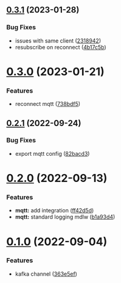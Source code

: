 ## [0.3.1](https://github.com/c0olix/goChan/compare/v0.3.0...v0.3.1) (2023-01-28)


### Bug Fixes

* issues with same client ([2318942](https://github.com/c0olix/goChan/commit/2318942f048afa75174cfeee284fc87f6f849137))
* resubscribe on reconnect ([4b17c5b](https://github.com/c0olix/goChan/commit/4b17c5b3d61268949326bc203db36f760d852079))



# [0.3.0](https://github.com/c0olix/goChan/compare/v0.2.1...v0.3.0) (2023-01-21)


### Features

* reconnect mqtt ([738bdf5](https://github.com/c0olix/goChan/commit/738bdf5e971920065507c2c10ddc6f5c821b958a))



## [0.2.1](https://github.com/c0olix/goChan/compare/v0.2.0...v0.2.1) (2022-09-24)


### Bug Fixes

* export mqtt config ([82bacd3](https://github.com/c0olix/goChan/commit/82bacd34fbc10944d6664b398ce2156504a23956))



# [0.2.0](https://github.com/c0olix/goChan/compare/v0.1.0...v0.2.0) (2022-09-13)


### Features

* **mqtt:** add integration ([ff42d5d](https://github.com/c0olix/goChan/commit/ff42d5d4a918ab1ee01e1bbacd6863e45346e8dd))
* **mqtt:** standard logging mdlw ([b1a93d4](https://github.com/c0olix/goChan/commit/b1a93d44c6c80b3d81cd201455170f653bb3e570))



# [0.1.0](https://github.com/c0olix/goChan/compare/363e5ef4e31a8a4348b67c3d9cceba8b24c0930b...v0.1.0) (2022-09-04)


### Features

* kafka channel ([363e5ef](https://github.com/c0olix/goChan/commit/363e5ef4e31a8a4348b67c3d9cceba8b24c0930b))



